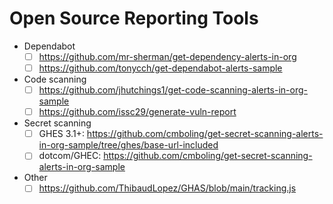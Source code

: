 # Open Source Reporting Tools

- Dependabot 
  - [ ] https://github.com/mr-sherman/get-dependency-alerts-in-org
  - [ ] https://github.com/tonycch/get-dependabot-alerts-sample
- Code scanning
  - [ ] https://github.com/jhutchings1/get-code-scanning-alerts-in-org-sample
  - [ ] https://github.com/issc29/generate-vuln-report
- Secret scanning
  - [ ] GHES 3.1+: https://github.com/cmboling/get-secret-scanning-alerts-in-org-sample/tree/ghes/base-url-included
  - [ ] dotcom/GHEC: https://github.com/cmboling/get-secret-scanning-alerts-in-org-sample 
- Other
  - [ ] https://github.com/ThibaudLopez/GHAS/blob/main/tracking.js
